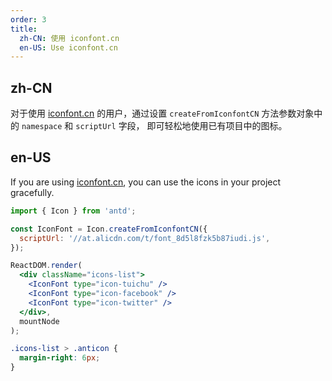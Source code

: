 ```yaml
---
order: 3
title:
  zh-CN: 使用 iconfont.cn
  en-US: Use iconfont.cn
---
```


## zh-CN

对于使用 [iconfont.cn](http://iconfont.cn/) 的用户，通过设置 `createFromIconfontCN` 方法参数对象中的 `namespace` 和 `scriptUrl` 字段， 即可轻松地使用已有项目中的图标。

## en-US

If you are using [iconfont.cn](http://iconfont.cn/), you can use the icons in your project gracefully.

````jsx
import { Icon } from 'antd';

const IconFont = Icon.createFromIconfontCN({
  scriptUrl: '//at.alicdn.com/t/font_8d5l8fzk5b87iudi.js',
});

ReactDOM.render(
  <div className="icons-list">
    <IconFont type="icon-tuichu" />
    <IconFont type="icon-facebook" />
    <IconFont type="icon-twitter" />
  </div>,
  mountNode
);
````

```css
.icons-list > .anticon {
  margin-right: 6px;
}
```
